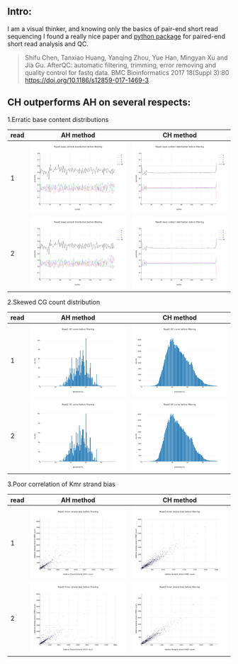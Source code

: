 ## Intro:
I am a visual thinker, and knowing only the basics of pair-end short read sequencing I found a really nice paper and [python package](https://github.com/OpenGene/AfterQC) for paired-end short read analysis and QC.

>Shifu Chen, Tanxiao Huang, Yanqing Zhou, Yue Han, Mingyan Xu and Jia Gu. AfterQC: automatic filtering, trimming, error removing and quality control for fastq data. BMC Bioinformatics 2017 18(Suppl 3):80 https://doi.org/10.1186/s12859-017-1469-3

## CH outperforms AH on several respects:

1.Erratic base content distributions  <br>

read|AH method| CH method 
-----|---------|-----------
1|![AH_Fig6_R1_a](https://raw.githubusercontent.com/dcolinmorgan/sophia_test/master/AH/AH_Fig6_R1_a.png) | ![CH_Fig6_R1_a](https://raw.githubusercontent.com/dcolinmorgan/sophia_test/master/CH/CH_Fig6_R1_a.png)<br>
2|![AH_Fig6_R2_a](https://raw.githubusercontent.com/dcolinmorgan/sophia_test/master/AH/AH_Fig16_R2_a.png) | ![CH_Fig16_R2_a](https://raw.githubusercontent.com/dcolinmorgan/sophia_test/master/CH/CH_Fig16_R2_a.png)

2.Skewed CG count distribution  <br>

read|AH method| CH method 
-----|---------|-----------
1|![AH_Fig7_R1_a](https://raw.githubusercontent.com/dcolinmorgan/sophia_test/master/AH/AH_Fig17_R2_a.png) | ![CH_Fig7_R1_a](https://raw.githubusercontent.com/dcolinmorgan/sophia_test/master/CH/CH_Fig7_R1_a.png)<br>
2|![AH_Fig7_R2_a](https://raw.githubusercontent.com/dcolinmorgan/sophia_test/master/AH/AH_Fig7_R1_a.png) | ![CH_Fig17_R2_a](https://raw.githubusercontent.com/dcolinmorgan/sophia_test/master/CH/CH_Fig17_R2_a.png)

3.Poor correlation of Kmr strand bias <br>

read|AH method| CH method 
-----|---------|-----------
1|![AH_Fig9_R1_a](https://raw.githubusercontent.com/dcolinmorgan/sophia_test/master/AH/AH_Fig9_R1_a.png) | ![CH_Fig9_R1_a](https://raw.githubusercontent.com/dcolinmorgan/sophia_test/master/CH/CH_Fig9_R1_a.png)<br>
2|![AH_Fig19_R2_a](https://raw.githubusercontent.com/dcolinmorgan/sophia_test/master/AH/AH_Fig19_R2_a.png) | ![CH_Fig19_R2_a](https://raw.githubusercontent.com/dcolinmorgan/sophia_test/master/CH/CH_Fig19_R2_a.png)
